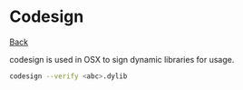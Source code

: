 # Codesign

[Back](../index.md#unix)

codesign is used in OSX to sign dynamic libraries for usage.

```sh
codesign --verify <abc>.dylib
```

